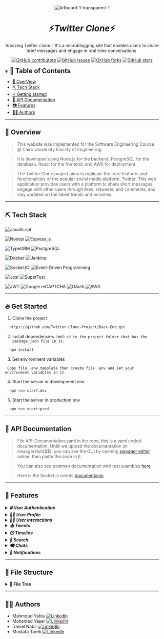 <div align="center">
<img src="https://www.linearity.io/blog/content/images/2023/09/Twitter-Template-cover---new-X.png" alt="Artboard-1-transparent-1" border="0" >
<h1/>
</div>

<div align="center">
    <h1 align='center'>⚡️<i>Twitter Clone</i>⚡️</h1>
    <p>Amazing Twitter clone - It's a microblogging site that enables users to share brief messages and engage in real-time conversations.</p>
</div>

<div align="center">

[![GitHub contributors](https://img.shields.io/github/contributors/Twitter-Clone-Project/Twitter-Clone-BackEnd)](https://github.com/Twitter-Clone-Project/Twitter-Clone-BackEnd/contributors)
[![GitHub issues](https://img.shields.io/github/issues/Twitter-Clone-Project/Twitter-Clone-BackEnd)](https://github.com/Twitter-Clone-Project/Twitter-Clone-BackEnd/issues)
[![GitHub forks](https://img.shields.io/github/forks/Twitter-Clone-Project/Twitter-Clone-BackEnd)](https://github.com/Twitter-Clone-Project/Backend/network)
[![GitHub stars](https://img.shields.io/github/stars/Twitter-Clone-Project/Twitter-Clone-BackEnd)](https://github.com/Twitter-Clone-Project/Backend/stargazers)

</div>

<details open="open">
<summary>
<h2 style="display:inline">📝 Table of Contents</h2>
</summary>

- [🚀 OverView](#-overview)
- [⛏️ Tech Stack](#-tech-stack)
- [🔥 Getting started](#-get-started)
- [📄 API Documentation](#-API-Documentation)
- [📷 Features](#-features)
- [👨‍💻 Authors](#-authors)
  
</details>

<hr>

## 🚀 Overview
> This website was implemented for the Software Engineering Course @ Cairo University Faculty of Engineering.

> It is developed using Node.js for the backend, PostgreSQL for the database, React for the frontend, and AWS for deployment.
  
> The Twitter Clone project aims to replicate the core features and functionalities of the popular social media platform, Twitter. This web application provides users with a platform to share short messages, engage with other users through likes, retweets, and comments, and stay updated on the latest trends and activities.
<hr>

## ⛏️ Tech Stack

![JavaScript](https://img.shields.io/badge/-JavaScript-F7DF1E?style=flat&logo=javascript&logoColor=ffffff)

![Nodejs](https://img.shields.io/badge/-Nodejs-339933?style=flat&logo=Node.js&logoColor=ffffff)
![Express.js](https://img.shields.io/badge/express.js-%23404d59.svg?style=flat&logo=express&logoColor=%2361DAFB)

![TypeORM](https://img.shields.io/badge/-TypeORM-E83524?style=flat&logo=typeorm&logoColor=ffffff)
![PostgreSQL](https://img.shields.io/badge/-PostgreSQL-336791?style=flat&logo=postgresql)

![Docker](https://img.shields.io/badge/-Docker-black?style=flat&logo=docker)
![Jenkins](https://img.shields.io/badge/-Jenkins-D24939?style=flat&logo=jenkins&logoColor=ffffff)

![Socket.IO](https://img.shields.io/badge/-Socket.IO-010101?style=flat&logo=socket.io&logoColor=ffffff)
![Event-Driven Programming](https://img.shields.io/badge/Event--Driven%20Programming-FF69B4?style=flat&logo=eventbrite&logoColor=white)

![Jest](https://img.shields.io/badge/-jest-%23C21325?style=flat&logo=jest&logoColor=white)
![SuperTest](https://img.shields.io/badge/SuperTest-3178C6?style=flat&logo=node.js&logoColor=white)

 ![JWT](https://img.shields.io/badge/JWT-black?style=flat&logo=JSON%20web%20tokens)
 ![Google reCAPTCHA](https://img.shields.io/badge/Google%20reCAPTCHA-4285F4?style=flat&logoColor=white)
 ![OAuth](https://img.shields.io/badge/OAuth-2.0-4A90E2?style=flat&logo=oauth&logoColor=white)
 ![AWS](https://img.shields.io/badge/-Amazon%20Web%20Services-232F3E?style=flat&logo=amazon-aws&logoColor=ffffff)

<hr>

## 🔥 Get Started

1. Clone the project

```bash
  https://github.com/Twitter-Clone-Project/Back-End.git
```

2. Install dependencies. hint: `cd to the project folder that has the package.json file in it.`

```bash
  npm install
```

3. Set environment variables

```
 Copy file .env.template then Create file .env and set your environment variables in it.
```

4. Start the server in development env

```bash
  npm run start:dev
```

5. Start the server in production env

```bash
  npm run start:prod
```

<hr>

## 📄 API Documentation

> File API-Documentation.yaml in the repo, this is a yaml coded-documentation. Untill we upload the documentation on swaagerHub($$), you can see the GUI by opening [swagger editor](https://editor-next.swagger.io/) online, then paste the code in it.

> You can also see postman documentation with test exambles [here](https://documenter.getpostman.com/view/23936176/2s9YXe8jiV)

> Here is the Socket.io events [documentaion](https://github.com/Twitter-Clone-Project/Twitter-Clone-BackEnd/blob/main/WebSocket%20APIs%20Documentation.md)
<hr>

## 📸 Features 
<details>
<summary>
<h4 style="display:inline">
<strong><em>🔒 User Authentication</em></strong></h4>
</summary>
 
1. **Sign Up:**
   - Allows users to create a new account in the application.

2. **Sign In:**
   - Enables users to sign in to their accounts.

3. **Sign In/Up with Google:**
   - Provides the option to sign in or sign up using Google credentials.

4. **Get Me:**
   - Retrieves information about the authenticated user.

5. **Sign Out:**
   - Logs the user out from the application.

6. **Resend Confirmation Email:**
   - Resends the confirmation email to the user for account verification.

7. **Verify Email:**
   - Confirms the email of the user after receiving the verification email.

8. **Update Password:**
   - Allows users to update their password.

9. **Forget Password:**
   - Initiates the process of resetting the password by sending an email.

10. **Reset Password:**
    - Completes the password reset process.

11. **Check Username Availability:**
    - Determines if a given username is already registered.

12. **Check Email Availability:**
    - Checks if a given email is already registered.
</details>

<details>
<summary>
<h4 style="display:inline">
<strong><em>🙍‍♂️ User Profile</em></strong></h4>
</summary>

1. **Update Username:**
   - Allows users to change their username.

2. **Update Email:**
   - Permits users to update their email address.

3. **Update Banner:**
   - Adds a banner to the user's profile.

4. **Delete Banner:**
   - Removes the banner picture from the user's profile.

5. **Update Profile Picture:**
   - Updates the user's profile picture.

6. **Delete Profile Picture:**
   - Deletes the user's profile picture.

7. **Update Profile:**
   - Updates various aspects of the user's profile.

8. **Get User Profile:**
   - Retrieves the profile information of a specific user.
   
</details>

<details>
<summary>
<h4 style="display:inline">
<strong><em>👨‍💻 User Interactions</em></strong></h4>
</summary>

1. **Get Followers:**
   - Retrieves a list of followers for a specific user.

2. **Get Followings:**
   - Retrieves a list of users followed by a specific user.

3. **Follow User:**
   - Allows a user to follow another user.

4. **Unfollow User:**
   - Allows a user to unfollow another user.

5. **Mute User:**
   - Mutes a specific user.

6. **Unmute User:**
   - Unmutes a previously muted user.

7. **Get Muted Users:**
   - Retrieves a list of users muted by the authenticated user.

8. **Block User:**
   - Blocks a specific user.

9. **Unblock User:**
   - Unblocks a previously blocked user.

10. **Get Blocked Users:**
    - Retrieves a list of users blocked by the authenticated user.

 
</details>

<details>
<summary>
<h4 style="display:inline">
<strong><em>📤 Tweets</em></strong></h4>
</summary>

1. **Add Tweet:**
   - Allows users to post a new tweet.

2. **Delete Tweet:**
   - Deletes a tweet based on its tweetId.

3. **Get Tweet Info:**
   - Retrieves information about a specific tweet.

4. **Get Replies to Tweet:**
   - Retrieves replies to a specific tweet.

5. **Add Reply to Tweet:**
   - Allows users to add a reply to a tweet.

6. **Delete Reply from Tweet:**
   - Deletes a reply from a tweet.

7. **Add Retweet:**
   - Allows users to retweet a tweet.

8. **Delete Retweet:**
   - Deletes a retweet.

9. **Like Tweet:**
   - Allows users to like a tweet.

10. **Unlike Tweet:**
    - Removes a like from a tweet.

11. **Get Retweeters:**
    - Retrieves a list of users who retweeted a specific tweet.

12. **Get Likers:**
    - Retrieves a list of users who liked a specific tweet.

13. **Add Media to Tweet:**
    - Allows users to add media (e.g., images) to a tweet.

14. **Get Media from Tweet:**
    - Retrieves media (e.g., images) associated with a tweet.
 
</details>

<details>
<summary>
<h4 style="display:inline">
<strong><em>⏲️ Timeline</em></strong></h4>
</summary>

1. **Get Home Timeline:**
   - Retrieves a list of tweets on the home page of the user.

2. **Get User Tweets:**
   - Retrieves tweets posted by a specific user.

3. **Get Mentioned Tweets:**
   - Retrieves tweets where the user is mentioned.

4. **Get Liked Tweets:**
   - Retrieves tweets liked by a specific user.

## Trends
1. **Get Available Trends:**
   - Retrieves a list of available trends.

2. **Get Trend Tweets:**
   - Retrieves tweets associated with a specific trend.
 
</details>

<details>
<summary>
<h4 style="display:inline">
<strong><em>🔎 Search</em></strong></h4>
</summary>

1. **Search Users:**
   - Searches for users based on their username or screen name.

2. **Search Tweets:**
   - Searches for tweets based on a provided string.
 
</details>

<details>
<summary>
<h4 style="display:inline">
<strong><em>🗨️ Chats</em></strong></h4>
</summary>

1. **Real-Time Chat:**
   - Allows users to send and receive messages in real-time, ensuring instant communication.

2. **Synchronized Chat Across Devices:**
   - Ensures that the chat history and messages are synchronized seamlessly when a user accesses the application from multiple devices.

3. **Start Conversation:**
   - Users can initiate new conversations with other users.

4. **Leave Conversation:**
   - Provides the functionality for users to leave a conversation.

5. **Unseen Conversations Count:**
   - Retrieves the number of unseen conversations to notify users of new messages.

6. **View Messages in a Conversation:**
   - Users can view the messages within a specific conversation.

7. **Send Messages:**
   - Allows users to send messages to others within a conversation.

8. **Seen and Sent Feature:**
   - Indicates whether a message has been seen by the recipient and provides information about when a message was sent.

9. **Delete Messages:**
   - Users can delete their messages within a conversation.
 
</details>

<details>
<summary>
<h4 style="display:inline">
<strong><em>🔔 Notifications</em></strong></h4>
</summary>

1. **Real-Time Notifications:**
   - Users receive notifications in real-time for events such as new followers.

2. **Unseen Notifications Count:**
   - Provides the count of unseen notifications to inform users about new activities.

3. **View Notifications:**
   - Users can view a list of their notifications, including details about the activities that triggered them.

4. **Seen Feature:**
   - Tracks whether a user has seen a particular notification.
 
</details>
<hr>

## 📁 File Structure
<details>
<summary>
<h4 style="display:inline"> 📂 File Tree</h4>
</summary>

 ```plaintext
project-root
│
├── tests
│   ├── routes
│   │   ├── authRouter.test.js
│   │   ├── conversationsRouter.test.js
│   │   ├── interactions.test.js
│   │   ├── notificationsRouter.test.js
│   │   ├── profile.test.js
│   │   ├── searchRouter.test.js
│   │   ├── timelineRouter.test.js
│   │   └── tweetsRouter.test.js
│   ├── services
│   │   └── WebSocket.oldtest.js
├── controllers
│   ├── authController.js
│   ├── conversationsController.js
│   ├── errorController.js
│   ├── interactionsController.js
│   ├── notificationsController.js
│   ├── profileController.js
│   ├── searchController.js
│   ├── timelineController.js
│   ├── trendsController.js
│   └── tweetsController.js
├── middlewares
│   ├── validations
│   │   ├── conversation.js
│   │   ├── profile.js
│   │   ├── tweet.js
│   │   └── user.js
│   ├── catchAsync.js
│   └── validateRequest.js
├── models
│   ├── entities
│   │   ├── Conversation.js
│   │   ├── Media.js
│   │   ├── Message.js
│   │   ├── Notification.js
│   │   ├── Reply.js
│   │   ├── Trend.js
│   │   ├── Tweet.js
│   │   └── User.js
│   ├── relations
│   │   ├── Block.js
│   │   ├── Follow.js
│   │   ├── Like.js
│   │   ├── LikeReply.js
│   │   ├── Mention.js
│   │   ├── Mute.js
│   │   ├── Repost.js
│   │   └── Support.js
├── routes
│   │   ├── authRouter.js
│   │   ├── conversationsRouter.js
│   │   ├── interactionsRouter.js
│   │   ├── notificationsRouter.js
│   │   ├── profileRoutes.js
│   │   ├── searchRouter.js
│   │   ├── timelineRouter.js
│   │   ├── trendsRouter.js
│   │   └── tweetsRouter.js
├── schemas
│   ├── entities
│   │   ├── conversationSchema.js
│   │   ├── mediaSchema.js
│   │   ├── messageSchema.js
│   │   ├── notificationSchema.js
│   │   ├── replySchema.js
│   │   ├── trendSchema.js
│   │   ├── tweetSchema.js
│   │   └── userSchema.js
│   ├── relations
│   │   ├── blockSchema.js
│   │   ├── followSchema.js
│   │   ├── likeReplySchema.js
│   │   ├── likeSchema.js
│   │   ├── mentionSchema.js
│   │   ├── muteSchema.js
│   │   ├── repostSchema.js
│   │   └── supportSchema.js
├── seeds
│   ├── blocks.json
│   ├── conversations.json
│   ├── follows.json
│   ├── likes.json
│   ├── media.json
│   ├── messages.json
│   ├── mutes.json
│   ├── notifications.json
│   ├── replies.json
│   ├── reposts.json
│   ├── seeds.js
│   ├── supports.json
│   ├── trends.json
│   ├── tweets.json
│   └── users.json
├── services
│   ├── AppError.js
│   ├── AuthService.js
│   ├── Email.js
│   ├── Password.js
│   └── WebSocket.js
├── test
│     └── setup.js
├── views/emails
│   ├── _style.pug
│   ├── baseEmail.pug
│   ├── confirmEmail.pug
│   └── updateEmail.pug
├── .env.template
├── .eslintrc.json
├── .gitignore
├── .prettierrc
├── API-Documentation.yaml
├── Dockerfile
├── README.md
├── WebSocket APIs Documentation.md
├── app.js
├── dataSource.js
├── dataSource2test.js
├── package-lock.json
├── package.json
└── server.js
```
 </details>

<hr>





## 👨‍💻 Authors

- Mahmoud Yahia [![LinkedIn](https://img.shields.io/badge/LinkedIn-Connect-blue?style=flat-square&logo=linkedin)](https://www.linkedin.com/in/mahmoud-yahia-882144219/)
- Mohamed Yaser [![LinkedIn](https://img.shields.io/badge/LinkedIn-Connect-blue?style=flat-square&logo=linkedin)](https://www.linkedin.com/in/mohamed-yasser-952280226/)
- Daniel Nabil [![LinkedIn](https://img.shields.io/badge/LinkedIn-Connect-blue?style=flat-square&logo=linkedin)](https://www.linkedin.com/in/daniel-atallah01/)
- Mostafa Tarek [![LinkedIn](https://img.shields.io/badge/LinkedIn-Connect-blue?style=flat-square&logo=linkedin)]()
